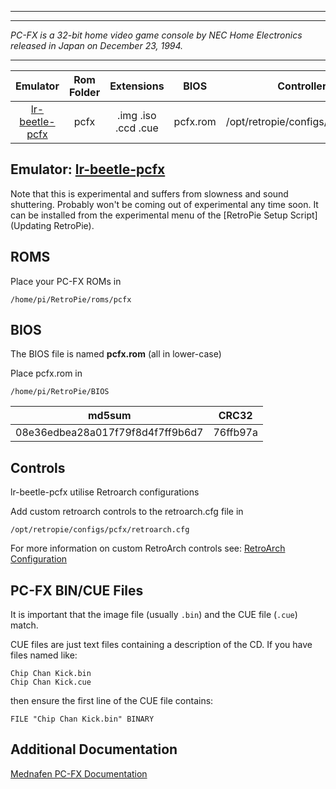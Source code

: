 ***

***
_PC-FX is a 32-bit home video game console by NEC Home Electronics released in Japan on December 23, 1994._

***

| Emulator | Rom Folder | Extensions | BIOS | Controller Config |
| :---: | :---: | :---: | :---: | :---: |
| [lr-beetle-pcfx](https://github.com/libretro/beetle-pcfx-libretro) | pcfx | .img .iso .ccd .cue | pcfx.rom | /opt/retropie/configs/pcfx/retroarch.cfg |

## Emulator: [lr-beetle-pcfx](https://github.com/libretro/beetle-pcfx-libretro)

Note that this is experimental and suffers from slowness and sound shuttering. Probably won't be coming out of experimental any time soon. It can be installed from the experimental menu of the [RetroPie Setup Script](Updating RetroPie).

## ROMS

Place your PC-FX ROMs in
```
/home/pi/RetroPie/roms/pcfx
```

## BIOS

The BIOS file is named **pcfx.rom** (all in lower-case)

Place pcfx.rom in
```
/home/pi/RetroPie/BIOS
```

| md5sum          |        CRC32 |
|--------------|--------------------|
| 08e36edbea28a017f79f8d4f7ff9b6d7 | 76ffb97a |

## Controls

lr-beetle-pcfx utilise Retroarch configurations

Add custom retroarch controls to the retroarch.cfg file in
```shell
/opt/retropie/configs/pcfx/retroarch.cfg
```
For more information on custom RetroArch controls see: [RetroArch Configuration](RetroArch-Configuration)

## PC-FX BIN/CUE Files

It is important that the image file (usually `.bin`) and the CUE file (`.cue`) match.

CUE files are just text files containing a description of the CD. If you have files named like:

~~~
Chip Chan Kick.bin
Chip Chan Kick.cue
~~~

then ensure the first line of the CUE file contains:

~~~
FILE "Chip Chan Kick.bin" BINARY
~~~

## Additional Documentation

[Mednafen PC-FX Documentation](https://mednafen.github.io/documentation/pcfx.html)

